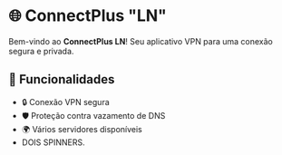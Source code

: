 # 🌐 ConnectPlus "LN"

Bem-vindo ao **ConnectPlus LN**! Seu aplicativo VPN para uma conexão segura e privada.

## 🚀 Funcionalidades

- 🔒 Conexão VPN segura
- 🛡️ Proteção contra vazamento de DNS
- 🌍 Vários servidores disponíveis
- DOIS SPINNERS.
